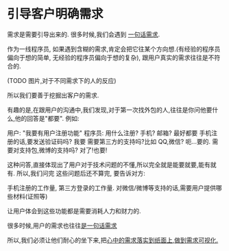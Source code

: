 # 引导客户明确需求

需求是需要引导出来的.
很多时候,我们会遇到 [一句话需求](./kai_fa_zhi_shang--gei_wai_hang_de_peng_you.md).

作为一线程序员, 如果遇到含糊的需求,肯定会把它往某个方向想.(有经验的程序员偏向于想的简单,
无经验的程序员偏向于想的复杂), 跟用户真实的需求往往是不符合的.


(TODO 图片,对于不同需求下的人的反应)


所以我们要善于挖掘出客户的需求.

有趣的是,在跟用户的沟通中,我们发现,对于第一次找外包的人,往往是你问他要什么,他的回答是"都要".
例如:

用户: "我要有用户注册功能"
程序员: 用什么注册?  手机? 邮箱?
最好都要
手机注册的话,要发送验证码吗?
我要
需要第三方的支持吗?比如 QQ,微信?
呃...要的.
需要对支持包,微博的支持吗?
对了!也要!

这种问答,直接体现出了用户对于技术问题的不懂,所以完全就是能要就要,能有就有. 所以,我们问完
这些问题后还不算完, 要告诉对方:

手机注册的工作量,
第三方登录的工作量.
对微信/微博等支持的话,需要用户提供哪些材料(证照等)

让用户体会到这些功能都是需要消耗人力和财力的.


很多时候,用户的需求也往往[是一句话需求]()

所以,我们必须让他们耐心的坐下来,把[心中的需求落实到纸面上,做到需求可视化.](./ji_shu_jian_yi--suo_jian_ji_suo_de_she_ji.md)
